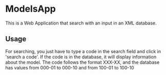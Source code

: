 # ModelsApp
This is a Web Application that search with an input in an XML database.

## Usage
For searching, you just have to type a code in the search field and click in 'search a code'. If the code is in the database, it will display information about the model. 
The code follows the format XXX-XX, and the database has values from 000-01 to 000-10 and from 100-01 to 100-10
